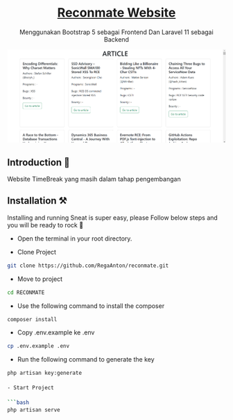 <h1 align="center">
   <a href="https://github.com/RegaAnton/reconmate.git" target="_blank" align="center">
      Reconmate Website
   </a>
</h1>

<p align="center">Menggunakan Bootstrap 5 sebagai Frontend Dan Laravel 11 sebagai Backend</p>

![App Screenshot](public/images/screenshoot/ss.png)

## Introduction 🚀

Website TimeBreak yang masih dalam tahap pengembangan

## Installation ⚒️

Installing and running Sneat is super easy, please Follow below steps and you will be ready to rock 🤘

-   Open the terminal in your root directory.

-   Clone Project

```bash
git clone https://github.com/RegaAnton/reconmate.git
```

-   Move to project

```bash
cd RECONMATE
```

-   Use the following command to install the composer

```bash
composer install
```

-   Copy .env.example ke .env

```bash
cp .env.example .env
```

-   Run the following command to generate the key

````bash
php artisan key:generate

- Start Project

```bash
php artisan serve

